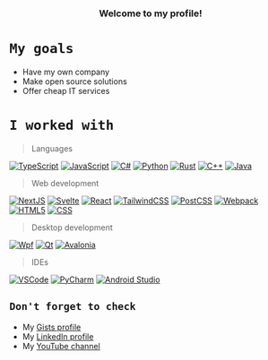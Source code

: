 <h3 align="center">Welcome to my profile!</h3>

# `My goals`

* Have my own company
* Make open source solutions
* Offer cheap IT services

# `I worked with`

> Languages

[![TypeScript](https://img.shields.io/badge/TypeScript-007ACC?style=for-the-badge&logo=typescript&logoColor=white)](https://typescriptlang.org)
[![JavaScript](https://img.shields.io/badge/JavaScript-323330?style=for-the-badge&logo=javascript&logoColor=F7DF1E)](https://developer.mozilla.org/en-US/docs/Web/JavaScript)
[![C#](https://img.shields.io/badge/C%23-239120?style=for-the-badge&logo=csharp&logoColor=white)](https://dotnet.microsoft.com)
[![Python](https://img.shields.io/badge/Python-FFD43B?style=for-the-badge&logo=python&logoColor=blue)](https://www.python.org)
[![Rust](https://img.shields.io/badge/Rust-black?style=for-the-badge&logo=rust&logoColor=E57324)](https://rustlang.org)
[![C++](https://img.shields.io/badge/C%2B%2B-00599C?style=for-the-badge&logo=c%2B%2B&logoColor=white)](https://isocpp.org)
[![Java](https://img.shields.io/badge/Java-000000?style=for-the-badge&logoColor=white)](https://jdk.java.net/)

> Web development

[![NextJS](https://img.shields.io/badge/next%20js-000000?style=for-the-badge&logo=nextdotjs&logoColor=white)](https://nextjs.org)
[![Svelte](https://img.shields.io/badge/Svelte-4A4A55?style=for-the-badge&logo=svelte&logoColor=FF3E00)](https://svelte.dev)
[![React](https://img.shields.io/badge/React-20232A?style=for-the-badge&logo=react&logoColor=61DAFB)](https://react.dev)
[![TailwindCSS](https://img.shields.io/badge/Tailwind_CSS-38B2AC?style=for-the-badge&logo=tailwind-css&logoColor=white)](https://tailwindcss.com)
[![PostCSS](https://img.shields.io/badge/postcss-DD3A0A?style=for-the-badge&logo=postcss&logoColor=white)](https://postcss.org)
[![Webpack](https://img.shields.io/badge/Webpack-8DD6F9?style=for-the-badge&logo=Webpack&logoColor=black)](https://webpack.js.org)
[![HTML5](https://img.shields.io/badge/HTML5-E34F26?style=for-the-badge&logo=html5&logoColor=white)](https://developer.mozilla.org/en-US/docs/Web/HTML)
[![CSS](https://img.shields.io/badge/CSS3-1572B6?style=for-the-badge&logo=css3&logoColor=white)](https://developer.mozilla.org/en-US/docs/Web/CSS)

> Desktop development

[![Wpf](https://img.shields.io/badge/Wpf-000000?style=for-the-badge&logoColor=white)](https://learn.microsoft.com/en-us/dotnet/desktop/wpf)
[![Qt](https://img.shields.io/badge/Qt-41CD52?style=for-the-badge&logo=qt&logoColor=white)](https://www.qt.io)
[![Avalonia](https://img.shields.io/badge/Avalonia-693381?style=for-the-badge&logoColor=white)](https://avaloniaui.net/)

> IDEs

[![VSCode](https://img.shields.io/badge/VSCode-0078D4?style=for-the-badge&logo=vscode&logoColor=white)](https://code.visualstudio.com)
[![PyCharm](https://img.shields.io/badge/PyCharm-000000.svg?&style=for-the-badge&logo=PyCharm&logoColor=white)](https://www.jetbrains.com/pycharm)
[![Android Studio](https://img.shields.io/badge/Android_Studio-3DDC84?style=for-the-badge&logo=android-studio&logoColor=white)](https://developer.android.com/studio)

## `Don't forget to check`
* My [Gists profile](https://gist.github.com/pundang)
* My [LinkedIn profile](https://www.linkedin.com/in/pundang/)
* My [YouTube channel](https://www.youtube.com/@apundang)
